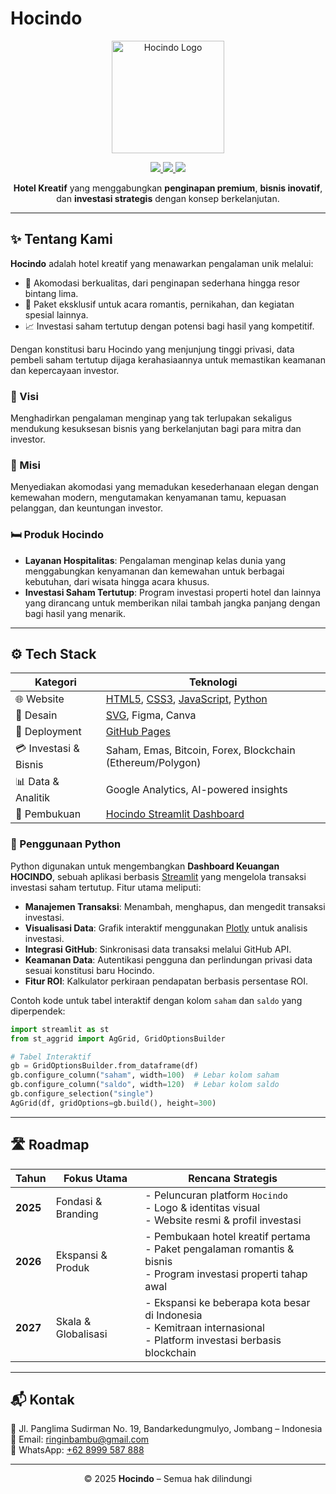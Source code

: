 # Hocindo

<p align="center">
  <img src="https://raw.githubusercontent.com/hocindo/hocindo.github.io/e82fcbdb99cb764ce0175b9501449de7e2327bc1/hocindo.svg" alt="Hocindo Logo" width="180">
</p>

<p align="center">
  <a href="https://www.instagram.com/hotelcintadolar/">
    <img src="https://img.shields.io/badge/Instagram-hocindo-pink?logo=instagram&logoColor=white">
  </a>
  <a href="https://x.com/hocindo">
    <img src="https://img.shields.io/badge/hocindo-blue?logo=x&logoColor=white">
  </a>
  <a href="https://www.facebook.com/hotelcintadolar">
    <img src="https://img.shields.io/badge/Facebook-hocindo-blue?logo=facebook&logoColor=white">
  </a>
</p>

<p align="center">
  <b>Hotel Kreatif</b> yang menggabungkan <b>penginapan premium</b>, <b>bisnis inovatif</b>, dan <b>investasi strategis</b> dengan konsep berkelanjutan.
</p>

---

## ✨ Tentang Kami
**Hocindo** adalah hotel kreatif yang menawarkan pengalaman unik melalui:
- 🏨 Akomodasi berkualitas, dari penginapan sederhana hingga resor bintang lima.
- 💖 Paket eksklusif untuk acara romantis, pernikahan, dan kegiatan spesial lainnya.
- 📈 Investasi saham tertutup dengan potensi bagi hasil yang kompetitif.

Dengan konstitusi baru Hocindo yang menjunjung tinggi privasi, data pembeli saham tertutup dijaga kerahasiaannya untuk memastikan keamanan dan kepercayaan investor.

### 🎯 Visi
Menghadirkan pengalaman menginap yang tak terlupakan sekaligus mendukung kesuksesan bisnis yang berkelanjutan bagi para mitra dan investor.

### 🎯 Misi
Menyediakan akomodasi yang memadukan kesederhanaan elegan dengan kemewahan modern, mengutamakan kenyamanan tamu, kepuasan pelanggan, dan keuntungan investor.

### 🛏️ Produk Hocindo
- **Layanan Hospitalitas**: Pengalaman menginap kelas dunia yang menggabungkan kenyamanan dan kemewahan untuk berbagai kebutuhan, dari wisata hingga acara khusus.
- **Investasi Saham Tertutup**: Program investasi properti hotel dan lainnya yang dirancang untuk memberikan nilai tambah jangka panjang dengan bagi hasil yang menarik.

---

## ⚙️ Tech Stack

| Kategori                | Teknologi                                                                 |
|-------------------------|---------------------------------------------------------------------------|
| 🌐 Website             | [HTML5](https://developer.mozilla.org/en-US/docs/Web/HTML), [CSS3](https://developer.mozilla.org/en-US/docs/Web/CSS), [JavaScript](https://developer.mozilla.org/en-US/docs/Web/JavaScript), [Python](https://www.python.org/) |
| 🎨 Desain              | [SVG](https://developer.mozilla.org/en-US/docs/Web/SVG), Figma, Canva     |
| 🚀 Deployment          | [GitHub Pages](https://pages.github.com/)                                |
| 💳 Investasi & Bisnis  | Saham, Emas, Bitcoin, Forex, Blockchain (Ethereum/Polygon)               |
| 📊 Data & Analitik     | Google Analytics, AI-powered insights                                   |
| 💼 Pembukuan           | [Hocindo Streamlit Dashboard](https://hocindo.streamlit.app/)            |

### 🐍 Penggunaan Python
Python digunakan untuk mengembangkan **Dashboard Keuangan HOCINDO**, sebuah aplikasi berbasis [Streamlit](https://streamlit.io/) yang mengelola transaksi investasi saham tertutup. Fitur utama meliputi:
- **Manajemen Transaksi**: Menambah, menghapus, dan mengedit transaksi investasi.
- **Visualisasi Data**: Grafik interaktif menggunakan [Plotly](https://plotly.com/python/) untuk analisis investasi.
- **Integrasi GitHub**: Sinkronisasi data transaksi melalui GitHub API.
- **Keamanan Data**: Autentikasi pengguna dan perlindungan privasi data sesuai konstitusi baru Hocindo.
- **Fitur ROI**: Kalkulator perkiraan pendapatan berbasis persentase ROI.

Contoh kode untuk tabel interaktif dengan kolom `saham` dan `saldo` yang diperpendek:
```python
import streamlit as st
from st_aggrid import AgGrid, GridOptionsBuilder

# Tabel Interaktif
gb = GridOptionsBuilder.from_dataframe(df)
gb.configure_column("saham", width=100)  # Lebar kolom saham
gb.configure_column("saldo", width=120)  # Lebar kolom saldo
gb.configure_selection("single")
AgGrid(df, gridOptions=gb.build(), height=300)
```

---

## 🛣️ Roadmap

| Tahun | Fokus Utama | Rencana Strategis |
|-------|-------------|------------------|
| **2025** | Fondasi & Branding | - Peluncuran platform `Hocindo` <br> - Logo & identitas visual <br> - Website resmi & profil investasi |
| **2026** | Ekspansi & Produk | - Pembukaan hotel kreatif pertama <br> - Paket pengalaman romantis & bisnis <br> - Program investasi properti tahap awal |
| **2027** | Skala & Globalisasi | - Ekspansi ke beberapa kota besar di Indonesia <br> - Kemitraan internasional <br> - Platform investasi berbasis blockchain |

---

## 📬 Kontak
📍 Jl. Panglima Sudirman No. 19, Bandarkedungmulyo, Jombang – Indonesia  
📧 Email: [ringinbambu@gmail.com](mailto:ringinbambu@gmail.com)  
📱 WhatsApp: [+62 8999 587 888](https://wa.me/628999587888)  

---

<p align="center">
  © 2025 <b>Hocindo</b> – Semua hak dilindungi
</p>
